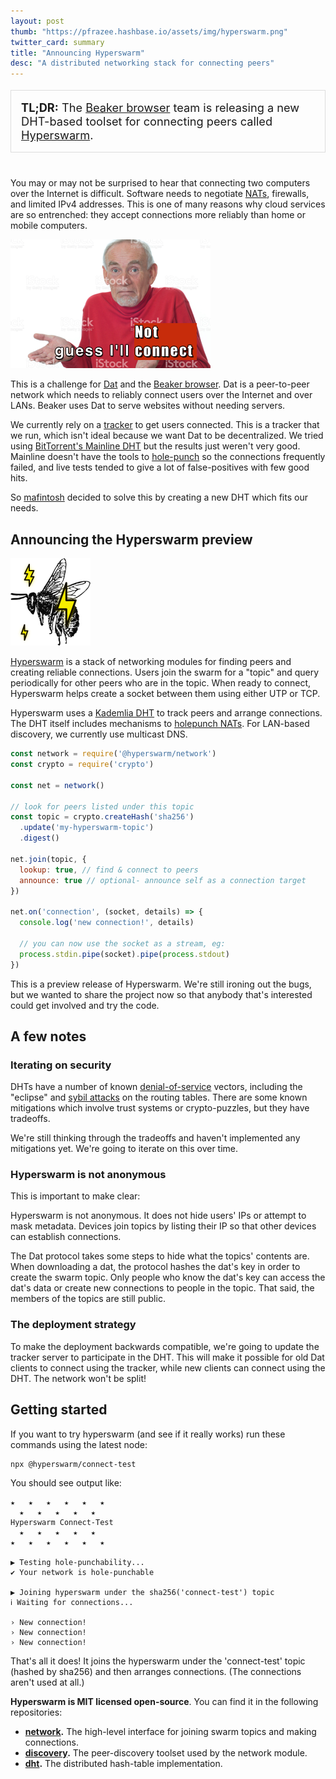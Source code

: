 ```yaml
---
layout: post
thumb: "https://pfrazee.hashbase.io/assets/img/hyperswarm.png"
twitter_card: summary
title: "Announcing Hyperswarm"
desc: "A distributed networking stack for connecting peers"
---
```


<p style="font-size: 130%; padding: 1rem; border: 1px solid #ddd; margin-bottom: 40px">
<strong>TL;DR:</strong> The <a href="https://beakerbrowser.com">Beaker browser</a> team is releasing a new DHT-based toolset for connecting peers called <a href="https://github.com/hyperswarm">Hyperswarm</a>.
</p>

You may or may not be surprised to hear that connecting two computers over the Internet is difficult. Software needs to negotiate [NATs](https://en.wikipedia.org/wiki/Network_address_translation), firewalls, and limited IPv4 addresses. This is one of many reasons why cloud services are so entrenched: they accept connections more reliably than home or mobile computers.

<img class="centered" src="/assets/img/guess-ill-not-connect.png">

This is a challenge for [Dat](https://datproject.org/) and the [Beaker browser](http://beakerbrowser.com/). Dat is a peer-to-peer network which needs to reliably connect users over the Internet and over LANs. Beaker uses Dat to serve websites without needing servers.

We currently rely on a [tracker](https://en.wikipedia.org/wiki/BitTorrent_tracker) to get users connected. This is a tracker that we run, which isn't ideal because we want Dat to be decentralized. We tried using [BitTorrent's Mainline DHT](https://en.wikipedia.org/wiki/Mainline_DHT) but the results just weren't very good. Mainline doesn't have the tools to [hole-punch](https://en.wikipedia.org/wiki/Hole_punching_(networking)) so the connections frequently failed, and live tests tended to give a lot of false-positives with few good hits.

So [mafintosh](https://twitter.com/mafintosh) decided to solve this by creating a new DHT which fits our needs.

## Announcing the Hyperswarm preview

<img class="centered" src="/assets/img/hyperswarm.png">

[Hyperswarm](https://github.com/hyperswarm) is a stack of networking modules for finding peers and creating reliable connections. Users join the swarm for a "topic" and query periodically for other peers who are in the topic. When ready to connect, Hyperswarm helps create a socket between them using either UTP or TCP.

Hyperswarm uses a [Kademlia DHT](https://en.wikipedia.org/wiki/Kademlia) to track peers and arrange connections. The DHT itself includes mechanisms to [holepunch NATs](https://en.wikipedia.org/wiki/Hole_punching_(networking)). For LAN-based discovery, we currently use multicast DNS.

```js
const network = require('@hyperswarm/network')
const crypto = require('crypto')

const net = network()

// look for peers listed under this topic
const topic = crypto.createHash('sha256')
  .update('my-hyperswarm-topic')
  .digest()

net.join(topic, {
  lookup: true, // find & connect to peers
  announce: true // optional- announce self as a connection target
})

net.on('connection', (socket, details) => {
  console.log('new connection!', details)

  // you can now use the socket as a stream, eg:
  process.stdin.pipe(socket).pipe(process.stdout)
})
```

This is a preview release of Hyperswarm. We're still ironing out the bugs, but we wanted to share the project now so that anybody that's interested could get involved and try the code.

## A few notes

### Iterating on security

DHTs have a number of known [denial-of-service](https://en.wikipedia.org/wiki/Denial-of-service_attack) vectors, including the "eclipse" and [sybil attacks](https://en.wikipedia.org/wiki/Sybil_attack) on the routing tables. There are some known mitigations which involve trust systems or crypto-puzzles, but they have tradeoffs.

We're still thinking through the tradeoffs and haven't implemented any mitigations yet. We're going to iterate on this over time.

### Hyperswarm is not anonymous

This is important to make clear:

Hyperswarm is not anonymous. It does not hide users' IPs or attempt to mask metadata. Devices join topics by listing their IP so that other devices can establish connections.

The Dat protocol takes some steps to hide what the topics' contents are. When downloading a dat, the protocol hashes the dat's key in order to create the swarm topic. Only people who know the dat's key can access the dat's data or create new connections to people in the topic. That said, the members of the topics are still public.

### The deployment strategy

To make the deployment backwards compatible, we're going to update the tracker server to participate in the DHT. This will make it possible for old Dat clients to connect using the tracker, while new clients can connect using the DHT. The network won't be split!

## Getting started

If you want to try hyperswarm (and see if it really works) run these commands using the latest node:

```
npx @hyperswarm/connect-test
```

You should see output like:

```
★   ★   ★   ★   ★   ★
  ★   ★   ★   ★   ★
Hyperswarm Connect-Test
  ★   ★   ★   ★   ★
★   ★   ★   ★   ★   ★

▶ Testing hole-punchability...
✔ Your network is hole-punchable

▶ Joining hyperswarm under the sha256('connect-test') topic
ℹ Waiting for connections...

› New connection!
› New connection!
› New connection!
```

That's all it does! It joins the hyperswarm under the 'connect-test' topic (hashed by sha256) and then arranges connections. (The connections aren't used at all.)

**Hyperswarm is MIT licensed open-source**. You can find it in the following repositories:

 - **[network](https://github.com/hyperswarm/network).** The high-level interface for joining swarm topics and making connections.
 - **[discovery](https://github.com/hyperswarm/discovery).** The peer-discovery toolset used by the network module.
 - **[dht](https://github.com/hyperswarm/dht).** The distributed hash-table implementation.